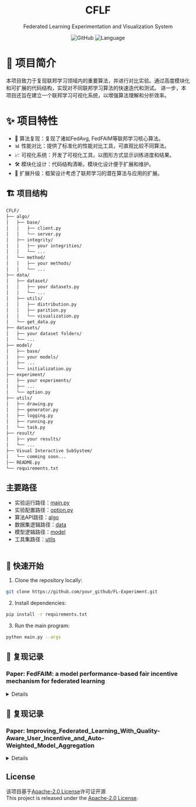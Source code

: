 <div align="center">
<h1 align="center">CFLF</h1>
Federated Learning Experimentation and Visualization System

![GitHub](https://img.shields.io/github/license/Ultraman6/CFLF)
![Language](https://img.shields.io/badge/Language-Python-blue)

</div>

# 📜 项目简介
本项目致力于复现联邦学习领域内的重要算法，并进行对比实验。通过高度模块化和可扩展的代码结构，实现对不同联邦学习算法的快速迭代和测试。
进一步，本项目还旨在建立一个联邦学习可视化系统，以增强算法理解和分析效率。

# ✨ 项目特性
- 🔄 算法复现：复现了诸如FedAvg, FedFAIM等联邦学习核心算法。
- 📊 性能对比：提供了标准化的性能对比工具，可直观比较不同算法。
- 📈 可视化系统：开发了可视化工具，以图形方式显示训练进度和结果。
- 🛠 模块化设计：代码结构清晰，模块化设计便于扩展和维护。
- 📝 扩展升级：框架设计考虑了联邦学习的潜在算法与应用的扩展。

## 🏗 项目结构
```plaintext
CFLF/
├── algo/
│   ├── base/
│   │   ├── client.py
│   │   └── server.py
│   ├── integrity/
│   │   ├── your integrities/
│   │   └── ...
│   └── method/
│   │   ├── your methods/
│   │   └── ...
├── data/
│   ├── dataset/
│   │   ├── your datasets.py
│   │   └── ...
│   ├── utils/
│   │   ├── distribution.py
│   │   ├── parition.py
│   │   └── visualization.py
│   └── get_data.py
├── datasets/
│   ├── your dataset folders/
│   └── ...
├── model/
│   ├── base/
│   ├── your models/
│   ├── ...
│   └── initialization.py
├── experiment/
│   ├── your experiments/
│   ├── ...
│   └── option.py
├── utils/
│   ├── drawing.py
│   ├── generator.py
│   ├── logging.py
│   ├── running.py
│   └── task.py
├── result/
│   ├── your results/
│   └── ...
├── Visual Interactive SubSystem/
│   └── comming soon...
│── README.py
└── requirements.txt
```

## 主要路径
- 实验运行路径：[main.py](main.py)
- 实验配置路径：[option.py](option.py)
- 算法API路径：[algo](algo)
- 数据集逻辑路径：[data](data)
- 模型逻辑路径：[model](model)
- 工具集路径：[utils](utils)
<br/><br/>

## 🚀 快速开始
1. Clone the repository locally:
```bash
git clone https://github.com/your_github/FL-Experiment.git
```
2. Install dependencies:
```bash
pip install -r requirements.txt
```
3. Run the main program:
```bash
python main.py --args
```
## 📓 复现记录
### Paper: FedFAIM: a model performance-based fair incentive mechanism for federated learning
<details>

#### 梯度聚合
- [x] FedAvg:
  - **Approach**: Built client and server models based on the original paper description.
  - **Challenges**: Encountered issues with inconsistent weights during model aggregation.
  - **Outcome**: Successfully addressed the issue and replicated performance similar to the original paper.
- [x] FedFAIM:
  - **Approach**: add gradient aggreation, contribution assessment, reaward allocation on fedavg.
  - **Challenges**: Encountered issues with inconsistent weights during model aggregation.
  - **Outcome**: Successfully addressed the issue and replicated performance similar to the original paper.
- [x] FairAvg:
  - **Approach**: 
  - **Challenges**: 
  - **Outcome**: 
- [x] FedQD:
  - **Approach**: 
  - **Challenges**: 
  - **Outcome**:

运行结果
![img.png](img.png)
虽然算法部分已经和原文对齐，但实验结果与原文对比，有以下待解决问题：
1. FedFAIM算法到最后的表现远不如其他的算法，需要搞清楚是不是梯度定制的问题
2. niid场景下所有算法的精度过于高，需要检验

#### 贡献评估
- [x] CI:
  - **Approach**: 
  - **Challenges**: 
  - **Outcome**:
- [x] TMC-Shapley:
  - **Approach**: 
  - **Challenges**: 
  - **Outcome**:
- [x] GTB:
  - **Approach**: 
  - **Challenges**: 
  - **Outcome**:
- [x] COS-SIM:
  - **Approach**: 
  - **Challenges**: 
  - **Outcome**:
#### 梯度定制
- [x] CFFL:
  - **Approach**:
  - **Challenges**: 
  - **Outcome**:
- [x] RFFL:
  - **Approach**: 
  - **Challenges**: 
  - **Outcome**:
</details>

## 📓 复现记录
### Paper: Improving_Federated_Learning_With_Quality-Aware_User_Incentive_and_Auto-Weighted_Model_Aggregation
<details>

#### 实验设置

- [x] 模型:
  - **Approach**: 
  - **Challenges**: 
  - **Outcome**:
- [x] 数据集:
  - **Approach**: 
  - **Challenges**: 
  - **Outcome**:
#### 自动权重的模型聚合
- [x] FedQD:
  - **Approach**: 
  - **Challenges**: 
  - **Outcome**:
#### 在线客户本地学习质量的估计
- [x] FedQD:
  - **Approach**: 
  - **Challenges**: 
  - **Outcome**:
#### 多任务场景下质量敏感的客户激励选择
- [x] FedQD:
  - **Approach**: 
  - **Challenges**: 
  - **Outcome**:

**FAIR全配置在niid场景下：客户数30；样本量[100,1000]；报价[1,3]；预算20**
![img_1.png](img_1.png)
</details>

## License
该项目基于[Apache-2.0 License](LICENSE)许可证开源<br/>
This project is released under the [Apache-2.0 License](LICENSE).<br/>